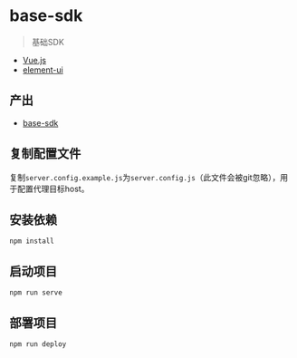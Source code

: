 # base-sdk
> 基础SDK

- [Vue.js](https://cn.vuejs.org/)
- [element-ui](http://element.eleme.io/#/zh-CN)

## 产出
- [base-sdk](http://base-sdk.cancss.com/#/)

## 复制配置文件

复制`server.config.example.js`为`server.config.js`（此文件会被git忽略），用于配置代理目标host。

## 安装依赖

```
npm install
```

## 启动项目

```
npm run serve
```

## 部署项目

```
npm run deploy
```

